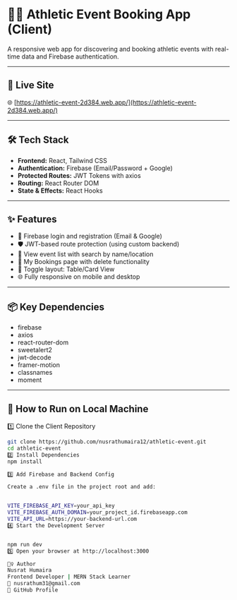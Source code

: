 # 🏃‍♀️ Athletic Event Booking App (Client)

A responsive web app for discovering and booking athletic events with real-time data and Firebase authentication.

---

## 🚀 Live Site

🌐 [https://athletic-event-2d384.web.app/](https://athletic-event-2d384.web.app/)

---

## 🛠️ Tech Stack

- **Frontend:** React, Tailwind CSS
- **Authentication:** Firebase (Email/Password + Google)
- **Protected Routes:** JWT Tokens with axios
- **Routing:** React Router DOM
- **State & Effects:** React Hooks

---

## ✨ Features

- 🔐 Firebase login and registration (Email & Google)
- 🛡️ JWT-based route protection (using custom backend)
- 📅 View event list with search by name/location
- 🧾 My Bookings page with delete functionality
- 🧰 Toggle layout: Table/Card View
- 🌐 Fully responsive on mobile and desktop

---

## 📦 Key Dependencies

- firebase
- axios
- react-router-dom
- sweetalert2
- jwt-decode
- framer-motion
- classnames
- moment

---

## 🧪 How to Run on Local Machine

1️⃣ Clone the Client Repository

```bash
git clone https://github.com/nusrathumaira12/athletic-event.git
cd athletic-event
2️⃣ Install Dependencies
npm install

3️⃣ Add Firebase and Backend Config

Create a .env file in the project root and add:


VITE_FIREBASE_API_KEY=your_api_key
VITE_FIREBASE_AUTH_DOMAIN=your_project_id.firebaseapp.com
VITE_API_URL=https://your-backend-url.com
4️⃣ Start the Development Server


npm run dev
5️⃣ Open your browser at http://localhost:3000

🙋‍♀️ Author
Nusrat Humaira
Frontend Developer | MERN Stack Learner
📧 nusrathum31@gmail.com
🔗 GitHub Profile


